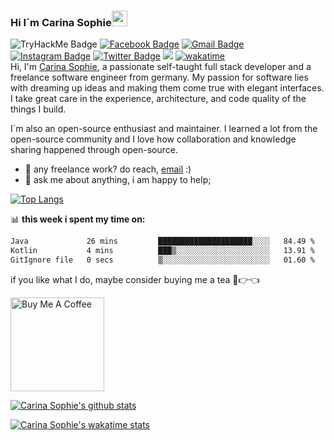 ### Hi I´m Carina Sophie<img src="https://media.giphy.com/media/hvRJCLFzcasrR4ia7z/giphy.gif" width="25px">
![TryHackMe Badge](https://tryhackme-badges.s3.amazonaws.com/carinaschoppe.png)
[![Facebook Badge](https://img.shields.io/badge/-CarinaSchoppe-005eff?style=flat&labelColor=005eff&logo=Facebook&logoColor=darkblue&link=https://www.facebook.com/CarinaSophieSchoppe/)](https://www.facebook.com/CarinaSophieSchoppe/)
[![Gmail Badge](https://img.shields.io/badge/-CarinaSchoppe-c14438?style=flat&logo=Gmail&logoColor=white&link=mailto:carina.schoppe2912@gmail.com)](mailto:carina.schoppe2912@gmail.com)
[![Instagram Badge](https://img.shields.io/badge/-@SchoppeCarina-purple?style=flat&logo=instagram&logoColor=white&link=https://instagram.com/schoppecarina/)](https://instagram.com/schoppecarina)
[![Twitter Badge](https://img.shields.io/badge/-@CarinaSchoppe-1ca0f1?style=flat&labelColor=1ca0f1&logo=twitter&logoColor=white&link=https://twitter.com/schoppecarina)](https://twitter.com/schoppecarina)
![](https://visitor-badge.glitch.me/badge?page_id=CarinaSchoppe.CarinaSchoppe)
[![wakatime](https://wakatime.com/badge/user/9676799f-e161-4357-b040-946544ef44a5.svg)](https://wakatime.com/@9676799f-e161-4357-b040-946544ef44a5)
<br />
Hi, I'm [Carina Sophie](https://github.com/CarinaSchoppe/), a passionate self-taught full stack developer and a freelance software engineer from germany. My passion for software lies with dreaming up ideas and making them come true with elegant interfaces. I take great care in the experience, architecture, and code quality of the things I build.

I´m also an open-source enthusiast and maintainer. I learned a lot from the open-source community and I love how collaboration and knowledge sharing happened through open-source.
- 💼 any freelance work? do reach, [email](mailto:carina.schoppe2912@gmail.com) :)
- 💬 ask me about anything, i am happy to help;

[![Top Langs](https://github-readme-stats.vercel.app/api/top-langs/?username=carinaschoppe&layout=compact&theme=github_dark&langs_count=8)](https://github.com/anuraghazra/github-readme-stats)

📊 **this week i spent my time on:**
<!--START_SECTION:waka-->

```txt
Java             26 mins         █████████████████████░░░░   84.49 %
Kotlin           4 mins          ███▒░░░░░░░░░░░░░░░░░░░░░   13.91 %
GitIgnore file   0 secs          ▒░░░░░░░░░░░░░░░░░░░░░░░░   01.60 %
```

<!--END_SECTION:waka-->
 

if you like what I do, maybe consider buying me a tea 🥺👉👈

<a href="https://paypal.me/CarinaSophieSchoppe" target="_blank"><img src="https://cdn.buymeacoffee.com/buttons/v2/default-red.png" alt="Buy Me A Coffee" width="150" ></a>

[![Carina Sophie's github stats](https://github-readme-stats.vercel.app/api?username=carinaschoppe&count_private=true&show_icons=true&theme=github_dark&show_owner=true)](https://github.com/carinaschoppe)

[![Carina Sophie's wakatime stats](https://github-readme-stats.vercel.app/api/wakatime?username=carinaschoppe&&theme=github_dark&langs_count=8)](https://github.com/anuraghazra/github-readme-stats)
